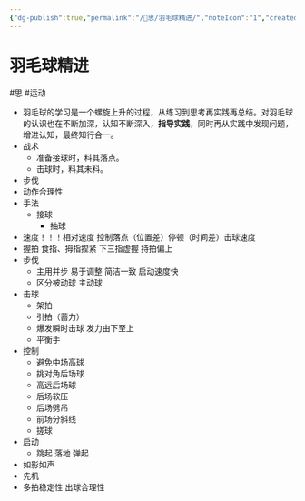 ```yaml
---
{"dg-publish":true,"permalink":"/🧠思/羽毛球精进/","noteIcon":"1","created":"2023-03-18T10:07:16.315+08:00","updated":""}
---
```


# 羽毛球精进
#思 #运动

- 羽毛球的学习是一个螺旋上升的过程，从练习到思考再实践再总结。对羽毛球的认识也在不断加深，认知不断深入，**指导实践**，同时再从实践中发现问题，增进认知，最终知行合一。
- 战术
	- 准备接球时，料其落点。
	- 击球时，料其未料。
- 步伐
- 动作合理性
- 手法
	- 接球
		- 抽球
- 速度！！！相对速度 控制落点（位置差）停顿（时间差）击球速度
- 握拍 食指、拇指捏紧 下三指虚握 持拍偏上
- 步伐
	- 主用并步 易于调整 简洁一致 启动速度快
	- 区分被动球 主动球
- 击球
	- 架拍
	- 引拍（蓄力）
	- 爆发瞬时击球 发力由下至上
	- 平衡手
- 控制
	- 避免中场高球
	- 挑对角后场球
	- 高远后场球
	- 后场软压
	- 后场劈吊
	- 前场分斜线
	- 搓球
- 启动
	- 跳起 落地 弹起
- 如影如声
- 先机
- 多拍稳定性 出球合理性
